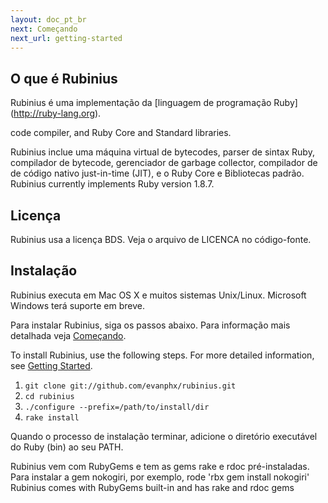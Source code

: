 ```yaml
---
layout: doc_pt_br
next: Começando
next_url: getting-started
---
```


## O que é Rubinius

Rubinius é uma implementação da [linguagem de programação Ruby]
(http://ruby-lang.org).

code compiler, and Ruby Core and Standard libraries.

Rubinius inclue uma máquina virtual de bytecodes, parser de sintax Ruby, 
compilador de bytecode, gerenciador de garbage collector, compilador de
de código nativo just-in-time (JIT), e o Ruby Core e Bibliotecas padrão.
Rubinius currently implements Ruby version 1.8.7.


## Licença

Rubinius usa a licença BDS. Veja o arquivo de LICENCA no código-fonte.

## Instalação
Rubinius executa em Mac OS X e muitos sistemas Unix/Linux. Microsoft Windows
terá suporte em breve.

Para instalar Rubinius, siga os passos abaixo. Para informação mais detalhada
veja [Começando](/doc/pt-br/getting-started/).

To install Rubinius, use the following steps. For more detailed information,
see [Getting Started](/doc/pt-br/getting-started/).

1. `git clone git://github.com/evanphx/rubinius.git`
1. `cd rubinius`
1. `./configure --prefix=/path/to/install/dir`
1. `rake install`

Quando o processo de instalação terminar,  adicione o diretório executável 
do Ruby (bin) ao seu PATH.

Rubinius vem com RubyGems e tem as gems rake e rdoc pré-instaladas.
Para instalar a gem nokogiri, por exemplo, rode 'rbx gem install nokogiri'
Rubinius comes with RubyGems built-in and has rake and rdoc gems
